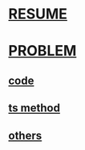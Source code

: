 <h1><a href="resume.md">RESUME</a></h1>
<h1><a href="problem.md">PROBLEM</a></h1>
<h2><a href="code.md">code</a></h2>
<h2><a href="method.ts">ts method</a></h2>
<h2><a href="others.md">others</a></h2>
